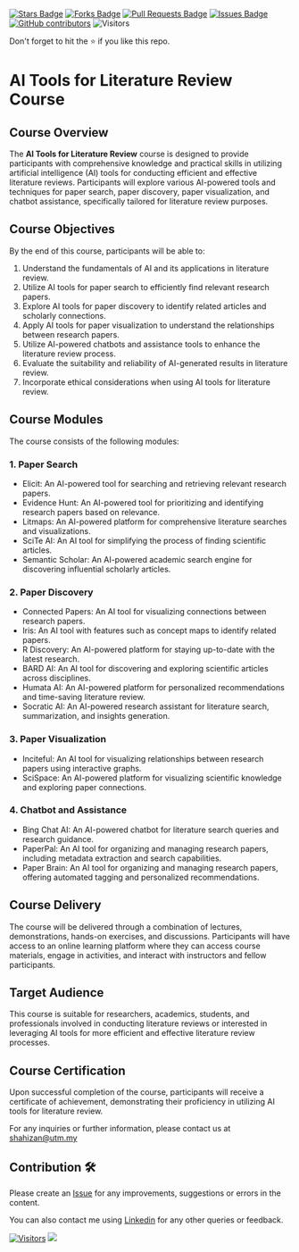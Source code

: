 <a href="https://github.com/drshahizan/courses/stargazers"><img src="https://img.shields.io/github/stars/drshahizan/courses" alt="Stars Badge"/></a>
<a href="https://github.com/drshahizan/courses/network/members"><img src="https://img.shields.io/github/forks/drshahizan/courses" alt="Forks Badge"/></a>
<a href="https://github.com/drshahizan/courses/pulls"><img src="https://img.shields.io/github/issues-pr/drshahizan/courses" alt="Pull Requests Badge"/></a>
<a href="https://github.com/drshahizan/courses/issues"><img src="https://img.shields.io/github/issues/drshahizan/courses" alt="Issues Badge"/></a>
<a href="https://github.com/drshahizan/courses/graphs/contributors"><img alt="GitHub contributors" src="https://img.shields.io/github/contributors/drshahizan/courses?color=2b9348"></a>
![Visitors](https://api.visitorbadge.io/api/visitors?path=https%3A%2F%2Fgithub.com%2Fdrshahizan%2Fcourses&labelColor=%23d9e3f0&countColor=%23697689&style=flat)

Don't forget to hit the :star: if you like this repo.

# AI Tools for Literature Review Course

## Course Overview
The **AI Tools for Literature Review** course is designed to provide participants with comprehensive knowledge and practical skills in utilizing artificial intelligence (AI) tools for conducting efficient and effective literature reviews. Participants will explore various AI-powered tools and techniques for paper search, paper discovery, paper visualization, and chatbot assistance, specifically tailored for literature review purposes.

## Course Objectives
By the end of this course, participants will be able to:

1. Understand the fundamentals of AI and its applications in literature review.
2. Utilize AI tools for paper search to efficiently find relevant research papers.
3. Explore AI tools for paper discovery to identify related articles and scholarly connections.
4. Apply AI tools for paper visualization to understand the relationships between research papers.
5. Utilize AI-powered chatbots and assistance tools to enhance the literature review process.
6. Evaluate the suitability and reliability of AI-generated results in literature review.
7. Incorporate ethical considerations when using AI tools for literature review.

## Course Modules
The course consists of the following modules:

### 1. Paper Search
- Elicit: An AI-powered tool for searching and retrieving relevant research papers.
- Evidence Hunt: An AI-powered tool for prioritizing and identifying research papers based on relevance.
- Litmaps: An AI-powered platform for comprehensive literature searches and visualizations.
- SciTe AI: An AI tool for simplifying the process of finding scientific articles.
- Semantic Scholar: An AI-powered academic search engine for discovering influential scholarly articles.

### 2. Paper Discovery
- Connected Papers: An AI tool for visualizing connections between research papers.
- Iris: An AI tool with features such as concept maps to identify related papers.
- R Discovery: An AI-powered platform for staying up-to-date with the latest research.
- BARD AI: An AI tool for discovering and exploring scientific articles across disciplines.
- Humata AI: An AI-powered platform for personalized recommendations and time-saving literature review.
- Socratic AI: An AI-powered research assistant for literature search, summarization, and insights generation.

### 3. Paper Visualization
- Inciteful: An AI tool for visualizing relationships between research papers using interactive graphs.
- SciSpace: An AI-powered platform for visualizing scientific knowledge and exploring paper connections.

### 4. Chatbot and Assistance
- Bing Chat AI: An AI-powered chatbot for literature search queries and research guidance.
- PaperPal: An AI tool for organizing and managing research papers, including metadata extraction and search capabilities.
- Paper Brain: An AI tool for organizing and managing research papers, offering automated tagging and personalized recommendations.

## Course Delivery
The course will be delivered through a combination of lectures, demonstrations, hands-on exercises, and discussions. Participants will have access to an online learning platform where they can access course materials, engage in activities, and interact with instructors and fellow participants.

## Target Audience
This course is suitable for researchers, academics, students, and professionals involved in conducting literature reviews or interested in leveraging AI tools for more efficient and effective literature review processes.

## Course Certification
Upon successful completion of the course, participants will receive a certificate of achievement, demonstrating their proficiency in utilizing AI tools for literature review.

For any inquiries or further information, please contact us at shahizan@utm.my

## Contribution 🛠️
Please create an [Issue](https://github.com/drshahizan/courses/issues) for any improvements, suggestions or errors in the content.

You can also contact me using [Linkedin](https://www.linkedin.com/in/drshahizan/) for any other queries or feedback.

[![Visitors](https://api.visitorbadge.io/api/visitors?path=https%3A%2F%2Fgithub.com%2Fdrshahizan&labelColor=%23697689&countColor=%23555555&style=plastic)](https://visitorbadge.io/status?path=https%3A%2F%2Fgithub.com%2Fdrshahizan)
![](https://hit.yhype.me/github/profile?user_id=81284918)
